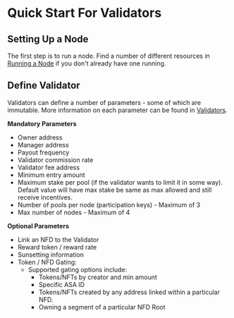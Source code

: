# Quick Start For Validators

## Setting Up a Node

The first step is to run a node. Find a number of different resources in [Running a Node](../resources/running-a-node.md) if you don't already have one running.

## Define Validator

Validators can define a number of parameters - some of which are immutable. More information on each parameter can be found in [Validators](../core-concepts/validators.md).

**Mandatory Parameters**

* Owner address
* Manager address
* Payout frequency
* Validator commission rate
* Validator fee address
* Minimum entry amount
* Maximum stake per pool (if the validator wants to limit it in some way).  Default value will have max stake be same as max allowed and still receive incentives.
* Number of pools per node (participation keys) - Maximum of 3
* Max number of nodes - Maximum of 4

**Optional Parameters**

* Link an NFD to the Validator&#x20;
* Reward token / reward rate
* Sunsetting information
* Token / NFD Gating:&#x20;
  * Supported gating options include:
    * Tokens/NFTs by creator and min amount
    * Specific ASA ID
    * Tokens/NFTs created by any address linked within a particular NFD.
    * Owning a segment of a particular NFD Root

